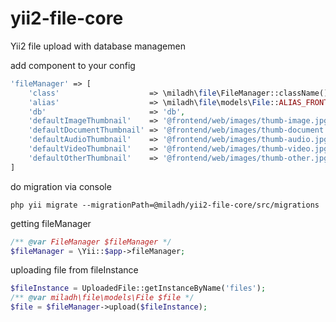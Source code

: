 # yii2-file-core

Yii2 file upload with database managemen

add component to your config

```php
'fileManager' => [
    'class'                    => \miladh\file\FileManager::className(),
    'alias'                    => \miladh\file\models\File::ALIAS_FRONTEND,
    'db'                       => 'db',
    'defaultImageThumbnail'    => '@frontend/web/images/thumb-image.jpg',
    'defaultDocumentThumbnail' => '@frontend/web/images/thumb-document.jpg',
    'defaultAudioThumbnail'    => '@frontend/web/images/thumb-audio.jpg',
    'defaultVideoThumbnail'    => '@frontend/web/images/thumb-video.jpg',
    'defaultOtherThumbnail'    => '@frontend/web/images/thumb-other.jpg',
]
```

do migration via console
```
php yii migrate --migrationPath=@miladh/yii2-file-core/src/migrations
```

getting fileManager
```php
/** @var FileManager $fileManager */
$fileManager = \Yii::$app->fileManager;
```

uploading file from fileInstance
```php
$fileInstance = UploadedFile::getInstanceByName('files');
/** @var miladh\file\models\File $file */
$file = $fileManager->upload($fileInstance);
```